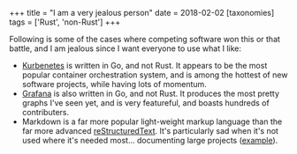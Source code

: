 +++
title = "I am a very jealous person"
date = 2018-02-02
[taxonomies]
tags = ['Rust', 'non-Rust']
+++

Following is some of the cases where competing software won this or that
battle, and I am jealous since I want everyone to use what I like:

-   [Kurbenetes] is written in Go, and not Rust. It appears to be the
    most popular container orchestration system, and is among the
    hottest of new software projects, while having lots of momentum.
-   [Grafana] is also written in Go, and not Rust. It produces the most
    pretty graphs I've seen yet, and is very featureful, and boasts
    hundreds of contributers.
-   Markdown is a far more popular light-weight markup language than the
    far more advanced [reStructuredText]. It's particularly sad when
    it's not used where it's needed most... documenting large
    projects ([example]).

  [Kurbenetes]: https://github.com/kubernetes/kubernetes
  [Grafana]: https://github.com/grafana/grafana
  [reStructuredText]: http://docutils.sourceforge.net/docs/ref/rst/restructuredtext.html
  [example]: http://doc.rust-lang.org

